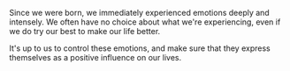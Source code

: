 Since we were born, we immediately experienced emotions deeply and intensely. We often have no choice about what we're experiencing, even if we do try our best to make our life better.

It's up to us to control these emotions, and make sure that they express themselves as a positive influence on our lives.

